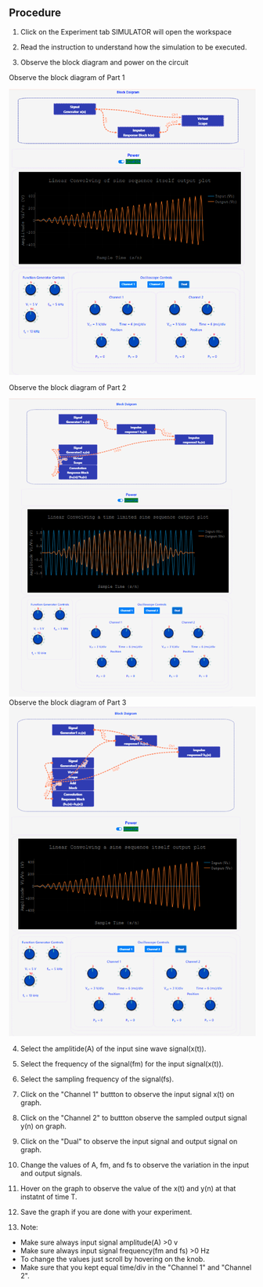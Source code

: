 
## Procedure


1. Click on the Experiment tab SIMULATOR will open the workspace
                              
2. Read the instruction to understand how the simulation to be executed.

3. Observe the block diagram and power on the circuit

Observe the block diagram of Part 1

<img src="images/exp5_1.png"  />

Observe the block diagram of Part 2

<img src="images/exp5_2.png"  />
Observe the block diagram of Part 3

<img src="images/exp5_3.png"  />

4. Select the amplitide(A) of the input sine wave signal(x(t)).
                            
5. Select the frequency of the signal(fm) for the input signal(x(t)).              
                            
6. Select the sampling frequency of the signal(fs).                   
                            
7. Click on the "Channel 1" buttton to observe the input signal x(t) on graph.                  
                               
8. Click on the "Channel 2" to buttton observe the sampled output signal y(n) on graph.
                              
9. Click on the "Dual" to observe the input signal and output signal on graph.                     
                             
10. Change the values of A, fm, and fs to observe the variation in the input and output signals.                   
                            
11. Hover on the graph to observe the value of the x(t) and y(n) at that instatnt of time T.                   
                               
12. Save the graph if you are done with your experiment.           
                              
13. Note:                       
- Make sure always input signal amplitude(A) >0 v
- Make sure always input signal frequency(fm and fs) >0 Hz
- To change the values just scroll by hovering on the knob.
- Make sure that you kept equal time/div in the "Channel 1" and "Channel 2".
                            

                             

                            
